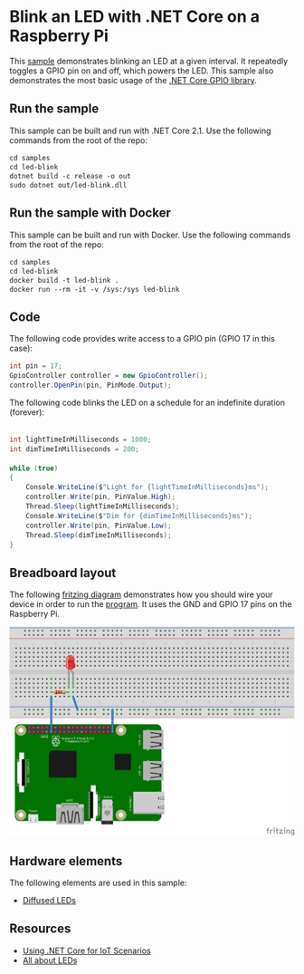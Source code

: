 # Blink an LED with .NET Core on a Raspberry Pi

This [sample](Program.cs) demonstrates blinking an LED at a given interval. It repeatedly toggles a GPIO pin on and off, which powers the LED. This sample also demonstrates the most basic usage of the [.NET Core GPIO library](https://dotnet.myget.org/feed/dotnet-core/package/nuget/System.Device.Gpio).

## Run the sample

This sample can be built and run with .NET Core 2.1. Use the following commands from the root of the repo:

```console
cd samples
cd led-blink
dotnet build -c release -o out
sudo dotnet out/led-blink.dll
```

## Run the sample with Docker

This sample can be built and run with Docker. Use the following commands from the root of the repo:

```console
cd samples
cd led-blink
docker build -t led-blink .
docker run --rm -it -v /sys:/sys led-blink
```

## Code

The following code provides write access to a GPIO pin (GPIO 17 in this case):

```csharp
int pin = 17;
GpioController controller = new GpioController();
controller.OpenPin(pin, PinMode.Output);
```

The following code blinks the LED on a schedule for an indefinite duration (forever):

```csharp

int lightTimeInMilliseconds = 1000;
int dimTimeInMilliseconds = 200;
            
while (true)
{
    Console.WriteLine($"Light for {lightTimeInMilliseconds}ms");
    controller.Write(pin, PinValue.High);
    Thread.Sleep(lightTimeInMilliseconds);
    Console.WriteLine($"Dim for {dimTimeInMilliseconds}ms");
    controller.Write(pin, PinValue.Low);
    Thread.Sleep(dimTimeInMilliseconds); 
}
```

## Breadboard layout

The following [fritzing diagram](rpi-led.fzz) demonstrates how you should wire your device in order to run the [program](Program.cs). It uses the GND and GPIO 17 pins on the Raspberry Pi.

![Raspberry Pi Breadboard diagram](rpi-led_bb.png)

## Hardware elements

The following elements are used in this sample:

* [Diffused LEDs](https://www.adafruit.com/product/297)

## Resources

* [Using .NET Core for IoT Scenarios](../README.md)
* [All about LEDs](https://learn.adafruit.com/all-about-leds)
